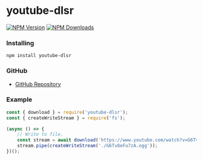 # youtube-dlsr
[![NPM Version](https://img.shields.io/npm/v/youtube-dlsr.svg?maxAge=3600)](https://www.npmjs.com/package/youtube-dlsr)
[![NPM Downloads](https://img.shields.io/npm/dt/youtube-dlsr.svg?maxAge=3600)](https://www.npmjs.com/package/youtube-dlsr)

### Installing
`npm install youtube-dlsr`

### GitHub
- [GitHub Repository](https://github.com/cjh980402/youtube-dlsr)

### Example
```js
const { download } = require('youtube-dlsr');
const { createWriteStream } = require('fs');

(async () => {
    // Write to file.
    const stream = await download('https://www.youtube.com/watch?v=G6Tv8eFu7zA');
    stream.pipe(createWriteStream('./G6Tv8eFu7zA.ogg'));
})();
```
